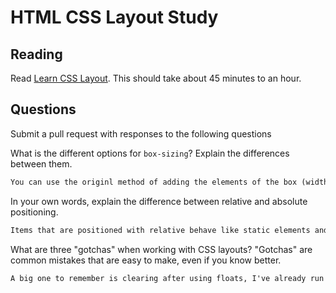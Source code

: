 # HTML CSS Layout Study

## Reading

Read [Learn CSS Layout](http://learnlayout.com). This should take about 45
 minutes to an hour.

## Questions

Submit a pull request with responses to the following questions

What is the different options for `box-sizing`? Explain the differences between
 them.

```md
You can use the originl method of adding the elements of the box (width, padding, etc) around the box but this makes it so you need to add the numbers to find the total box size. This has been updated by adding the box-sizing feature that allows the elements to be subtractive (width, padding, etc reduce the interior space), this makes it so you can easilly match the size of boxes without having to calculate the sizes, woo!
```

In your own words, explain the difference between relative and absolute
 positioning.

```md
Items that are positioned with relative behave like static elements and content will not be adjusted to fill the gaps, elements that are positioned with absolute behave like fixed, they do not leave gaps where they would have been positioned and their position can be based on the location of another element.
```

What are three "gotchas" when working with CSS layouts? "Gotchas" are common
 mistakes that are easy to make, even if you know better.

```md
A big one to remember is clearing after using floats, I've already run into issues dealing with them. It is also very important to make sure that the size of elements doesn't end up being larger than their containing boxes, this is common with nav bars and images. A third item is having boxes scale to a smaller size than their content, this can make it so the content is not visible when the window is smaller than a certain size.
```
